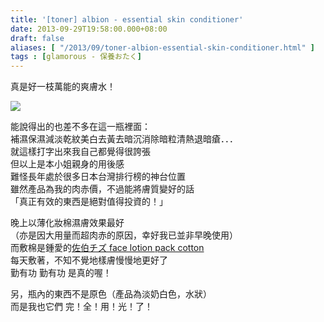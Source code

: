 ```yaml
---
title: '[toner] albion - essential skin conditioner'
date: 2013-09-29T19:58:00.000+08:00
draft: false
aliases: [ "/2013/09/toner-albion-essential-skin-conditioner.html" ]
tags : [glamorous - 保養おたく]
---
```


真是好一枝萬能的爽膚水！  

![](/images/albiontoner.jpg)

能說得出的也差不多在這一瓶裡面：  
補濕保濕減淡乾紋美白去黃去暗沉消除暗粒清熱退暗瘡．．．  
就這樣打字出來我自己都覺得很誇張  
但以上是本小姐親身的用後感  
難怪長年處於很多日本台灣排行榜的神台位置  
雖然產品為我的肉赤價，不過能將膚質變好的話  
「真正有效的東西是絕對值得投資的！」  
  
晚上以薄化妝棉濕膚效果最好  
（亦是因大用量而超肉赤的原因，幸好我已並非早晚使用）  
而敷棉是鍾愛的[佐伯チズ face lotion pack cotton](https://hidie.net/facialcotton/)  
每天敷著，不知不覺地樣膚慢慢地更好了  
勤有功 勤有功 是真的喔！  
  
  
  
另，瓶內的東西不是原色（產品為淡奶白色，水狀）  
而是我也它們 完！全！用！光！了！
